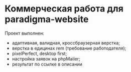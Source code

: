 # Коммерческая работа для paradigma-website

Проект выполнен:
+ адаптивная, валидная, кроссбраузерная верстка;
+ верстка в едицинах rem (требование работодателя);
+ pixelPerfect, desktop first;
+ настройка заявок на phpMailer;
+ результат по ссылке в описании
